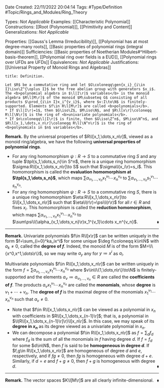<div class="topSpace"></div>

Date Created: 22/11/2022 20:04:14
Tags: #Type/Definition #Topic/Rings_and_Modules/Ring_Theory

Types: <i>Not Applicable</i>
Examples: [[Characteristic Polynomial]]
Constructions: [[Root (Polynomial)]], [[Primitivity and Content]]
Generalizations: <i>Not Applicable</i>

Properties: [[Gauss's Lemma (Irreducibility)]], [[Polynomial has at most degree-many roots]], [[Basic properties of polynomial rings (integral domain)]]
Sufficiencies: [[Basic properties of Noetherian Modules#^Hilbert-basis-theorem]], [[Polynomial ring over fields is a EUD]], [[Polynomial rings over UFDs are UFDs]]
Equivalences: <i>Not Applicable</i>
Justifications: [[Universal Property of Monoid Rings and Algebras]]

``` ad-Definition
title: Definition.

Let $R$ be a commutative ring and let $G\coloneqq\gen{x_i}_{i\in I}\iso\Z^{\oplus I}$ be the free abelian group with generators $x_i$. The <b>polynomial algebra in $\l|I\r|$ variables</b> is the monoid algebra $R\l[M\r]$ of the monoid $M\subseteq G$ consisting of all products $\prod_{i\in I}x_i^{v_i}$, where $v:I\to\N$ is finitely-supported. Elements $f\in R\l[M\r]$ are called <b>polynomials</b>.
* If $\l|I\r|=1$, then $G\iso\Z$, $M\iso\N$, and $R\l[x\r]\coloneqq R\l[\N\r]$ is the ring of <b>univariate polynomials</b>.
* If $n\coloneqq\l|I\r|$ is finite, then $G\iso\Z^n$, $M\iso\N^n$, and $R\l[x_1,\dots,x_n\r]\coloneqq R\l[\N^n\r]$ is the ring of <b>polynomials in $n$ variables</b>.

```

<b>Remark.</b> By the universal properties of $R\l[x_1,\dots,x_n\r]$, viewed as a monoid ring/algebra, we have the following <b>universal properties of polynomial rings</b>.
* For any ring homomorphism $\psi:R\to S$ to a commutative ring $S$ and any tuple $\tpl{s_1,\dots,s_n}\in S^n$, there is a unique ring homomorphism $\sigma:R\l[x_1,\dots,x_n\r]\to S$ such that $\sigma\l(x_i\r)=s_i$. This homomorphism is called the <b>evaluation homomorphism at $\tpl{s_1,\dots,s_n}$</b>, which maps $\sum\alpha_{v_1,\dots,v_n}x_1^{v_1}\cdots x_n^{v_n}$ to $\sum\alpha_{v_1,\dots,v_n}s_1^{v_1}\cdots s_n^{v_n}$.
* For any ring homomorphism $\psi:R\to S$ to a commutative ring $S$, there is a unique ring homomorphism $\eta:R\l[x_1,\dots,x_n\r]\to S\l[x_1,\dots,x_n\r]$ such that $\eta\l(r\r)=\psi\l(r\r)$ for all $r\in R$ and fixes $x_i$. This homomorphism is called the <b>reduction homomorphism</b>, which maps $\sum\alpha_{v_1,\dots,v_n}x_1^{v_1}\cdots x_n^{v_n}$ to $\sum\psi\l(\alpha_{v_1,\dots,v_n}\r)x_1^{v_1}\cdots x_n^{v_n}$.<span style="float:right;">$\blacklozenge$</span>

---

<b>Remark.</b> Univariate polynomials $f\in R\l[x\r]$ can be written uniquely in the form $f=\sum_{i=0}^ka_ix^i$ for some unique $\deg f\coloneqq k\in\N$ with $a_k\neq0$, called the <b>degree of $f$</b>. Indeed, the monoid $M$ is of the form $M=\l\{x^0,x^1,\dots\r\}$, so we may write $a_y$ any for $y\coloneqq x^i$ as $a_i$.

Multivariate polynomials $f\in R\l[x_1,\dots,x_n\r]$ can be written uniquely in the form $f=\sum a_{v_1,\dots,v_n}x_1^{v_1}\cdots x_n^{v_n}$ where $v\in\l\{1,\dots,n\r\}\to\N$ is finitely-supported and the elements $a_v\coloneqq a_{v_1,\dots,v_n}\in R$ are called the <b>coefficients of $f$</b>. The products $a_vx_1^{v_1}\cdots x_n^{v_n}$ are called the <b>monomials</b>, whose <b>degree</b> is $v_1+\cdots+v_n$. The <b>degree of $f$</b> is the maximal degree of the monomials $x_1^{v_1}\cdots x_n^{v_n}$ such that $a_v\neq0$.
* Note that $f\in R\l[x_1,\dots,x_n\r]$ can be viewed as a polynomial in $x_n$ with coefficients in $R\l[x_1,\dots,x_{n-1}\r]$; that is, a polynomial in $\l(R\l[x_1,\dots,x_{n-1}\r]\r)\l[x_n\r]$. In this case, we may speak of its <b>degree in $x_n$</b> as its degree viewed as a univariate polynomial in $x_n$.
* We can decompose a polynomial $f\in R\l[x_1,\dots,x_n\r]$ as $f=\sum_d f_d$ where $f_d$ is the sum of all the monomials in $f$ having degree $d$. If $f=f_d$ for some $d\in\N$, then $f$ is said to be <b>homogeneous in degree $d$</b>. If $f,g\in R\l[x_1,\dots,x_n\r]$ are homogeneous of degree $d$ and $e$, respectively, and if $fg\neq0$, then $fg$ is homogeneous with degree $d+e$. Similarly, if $d=e$ and $f+g\neq0$, then $f+g$ is homogeneous with degree $d$.<span style="float:right;">$\blacklozenge$</span>

---

<b>Remark.</b> The vector spaces $K\l[M\r]$ are all clearly infinite-dimensional.<span style="float:right;">$\blacklozenge$</span>
